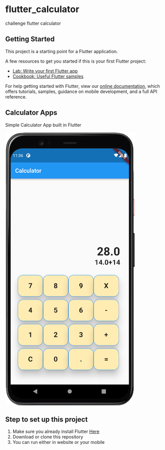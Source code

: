# flutter_calculator

challenge flutter calculator

## Getting Started

This project is a starting point for a Flutter application.

A few resources to get you started if this is your first Flutter project:

- [Lab: Write your first Flutter app](https://flutter.dev/docs/get-started/codelab)
- [Cookbook: Useful Flutter samples](https://flutter.dev/docs/cookbook)

For help getting started with Flutter, view our
[online documentation](https://flutter.dev/docs), which offers tutorials,
samples, guidance on mobile development, and a full API reference.

## Calculator Apps

Simple Calculator App built in Flutter

![calculator](./calculator.png "Screenshot")

## Step to set up this project

1. Make sure you already install Flutter [Here](https://flutter.dev/docs/get-started/install)
2. Download or clone this repository
3. You can run either in website or your mobile